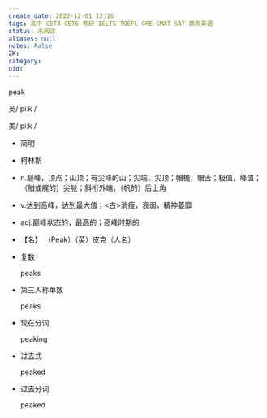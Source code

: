 ```yaml
---
create_date: 2022-12-01 12:16
tags: 高中 CET4 CET6 考研 IELTS TOEFL GRE GMAT SAT 商务英语
status: 未阅读 
aliases: null
notes: False
ZK: 
category: 
uid: 
---
```


peak

英/ piːk /

美/ piːk /

-   简明
-   柯林斯

-   n.巅峰，顶点；山顶；有尖峰的山；尖端，尖顶；帽檐，帽舌；极值，峰值；（艏或艉的）尖舱；斜桁外端，（帆的）后上角
-   v.达到高峰，达到最大值；<古>消瘦，衰弱，精神萎靡
-   adj.巅峰状态的，最高的；高峰时期的
-   【名】 （Peak）（英）皮克（人名）



-   复数
    
    peaks
-   第三人称单数
    
    peaks
-   现在分词
    
    peaking
-   过去式
    
    peaked
-   过去分词
    
    peaked